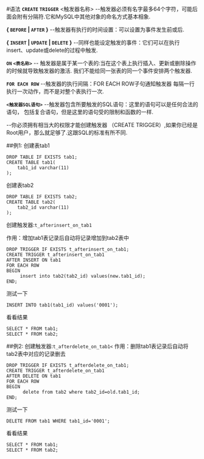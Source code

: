 #语法
**`CREATE` `TRIGGER`** <触发器名称>
--触发器必须有名字最多64个字符，可能后面会附有分隔符.它和MySQL中其他对象的命名方式基本相象.  

**{ `BEFORE` | `AFTER` }**
--触发器有执行的时间设置：可以设置为事件发生前或后.

**{ `INSERT` | `UPDATE` | `DELETE` }**
--同样也能设定触发的事件：它们可以在执行insert、update或delete的过程中触发.

**`ON` `<表名称>`**
-- 触发器是属于某一个表的:当在这个表上执行插入、更新或删除操作的时候就导致触发器的激活. 我们不能给同一张表的同一个事件安排两个触发器.

**`FOR EACH ROW`**
--触发器的执行间隔：FOR EACH ROW子句通知触发器 每隔一行执行一次动作，而不是对整个表执行一次.

**`<触发器SQL语句>`**
--触发器包含所要触发的SQL语句：这里的语句可以是任何合法的语句， 包括复合语句，但是这里的语句受的限制和函数的一样.

--你必须拥有相当大的权限才能创建触发器
（CREATE TRIGGER）,如果你已经是Root用户，那么就足够了.这跟SQL的标准有所不同.


##例1:
创建表tab1 
```
DROP TABLE IF EXISTS tab1;
CREATE TABLE tab1(
    tab1_id varchar(11)
);
```
创建表tab2

```
DROP TABLE IF EXISTS tab2;
CREATE TABLE tab2(
    tab2_id varchar(11)
);
```
创建触发器:`t_afterinsert_on_tab1`

作用：增加tab1表记录后自动将记录增加到tab2表中

```
DROP TRIGGER IF EXISTS t_afterinsert_on_tab1;
CREATE TRIGGER t_afterinsert_on_tab1 
AFTER INSERT ON tab1
FOR EACH ROW
BEGIN
     insert into tab2(tab2_id) values(new.tab1_id);
END;
``` 
测试一下

```
INSERT INTO tab1(tab1_id) values('0001');
```

看看结果

```
SELECT * FROM tab1;
SELECT * FROM tab2;
```

##例2:
创建触发器:`t_afterdelete_on_tab1<`
作用：删除tab1表记录后自动将tab2表中对应的记录删去 
```
DROP TRIGGER IF EXISTS t_afterdelete_on_tab1;
CREATE TRIGGER t_afterdelete_on_tab1
AFTER DELETE ON tab1
FOR EACH ROW
BEGIN
      delete from tab2 where tab2_id=old.tab1_id;
END;
```
测试一下 
```
DELETE FROM tab1 WHERE tab1_id='0001';
``` 
看看结果 
```
SELECT * FROM tab1;
SELECT * FROM tab2;
```
